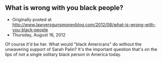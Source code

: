 ## What is wrong with you black people?

 * Originally posted at http://www.lawyersgunsmoneyblog.com/2012/08/what-is-wrong-with-you-black-people
 * Thursday, August 16, 2012

Of course it'd be her. What would "black Americans" do without the unwavering support of Sarah Palin? It's the important question that's on the lips of not a single solitary black person in America today.